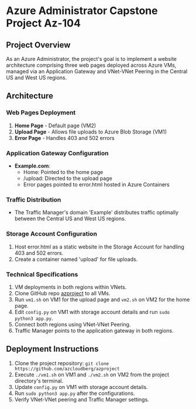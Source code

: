 
# Azure Administrator Capstone Project Az-104

## Project Overview
As an Azure Administrator, the project's goal is to implement a website architecture comprising three web pages deployed across Azure VMs, managed via an Application Gateway and VNet-VNet Peering in the Central US and West US regions.

## Architecture
### Web Pages Deployment
1. **Home Page** - Default page (VM2)
2. **Upload Page** - Allows file uploads to Azure Blob Storage (VM1)
3. **Error Page** - Handles 403 and 502 errors

### Application Gateway Configuration
- **Example.com**:
  - Home: Pointed to the home page
  - /upload: Directed to the upload page
  - Error pages pointed to error.html hosted in Azure Containers

### Traffic Distribution
- The Traffic Manager's domain 'Example' distributes traffic optimally between the Central US and West US regions.

### Storage Account Configuration
1. Host error.html as a static website in the Storage Account for handling 403 and 502 errors.
2. Create a container named 'upload' for file uploads.

### Technical Specifications
1. VM deployments in both regions within VNets.
2. Clone GitHub repo [azproject](https://github.com/azcloudberg/azproject) to all VMs.
3. Run `vm1.sh` on VM1 for the upload page and `vm2.sh` on VM2 for the home page.
4. Edit `config.py` on VM1 with storage account details and run `sudo python3 app.py`.
5. Connect both regions using VNet-VNet Peering.
6. Traffic Manager points to the application gateway in both regions.

## Deployment Instructions
1. Clone the project repository: `git clone https://github.com/azcloudberg/azproject`
2. Execute `./vm1.sh` on VM1 and `./vm2.sh` on VM2 from the project directory's terminal.
3. Update `config.py` on VM1 with storage account details.
4. Run `sudo python3 app.py` after the configurations.
5. Verify VNet-VNet peering and Traffic Manager settings.

